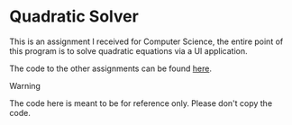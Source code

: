 # Quadratic Solver

This is an assignment I received for Computer Science, the entire point of this program is to solve quadratic equations via a UI application.

The code to the other assignments can be found [here](https://github.com/MentoskaPraha/comp-sci-java-problems).

> [!WARNING]
> The code here is meant to be for reference only. Please don't copy the code.
